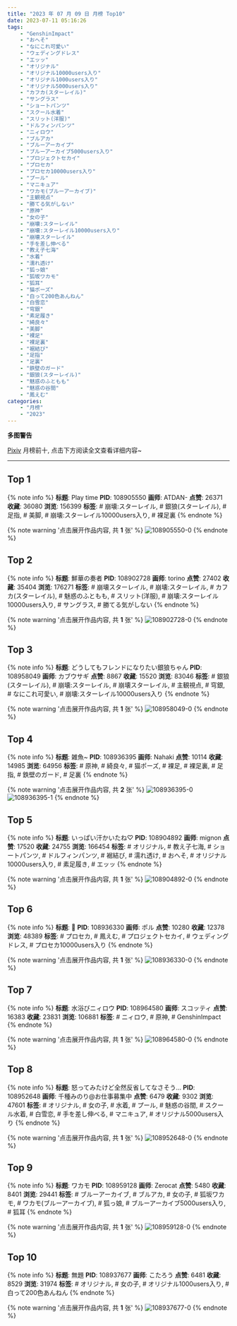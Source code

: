 ```yaml
---
title: "2023 年 07 月 09 日 月榜 Top10"
date: 2023-07-11 05:16:26
tags:
    - "GenshinImpact"
    - "おへそ"
    - "なにこれ可愛い"
    - "ウェディングドレス"
    - "エッッ"
    - "オリジナル"
    - "オリジナル10000users入り"
    - "オリジナル1000users入り"
    - "オリジナル5000users入り"
    - "カフカ(スターレイル)"
    - "サングラス"
    - "ショートパンツ"
    - "スクール水着"
    - "スリット(洋服)"
    - "ドルフィンパンツ"
    - "ニィロウ"
    - "ブルアカ"
    - "ブルーアーカイブ"
    - "ブルーアーカイブ5000users入り"
    - "プロジェクトセカイ"
    - "プロセカ"
    - "プロセカ10000users入り"
    - "プール"
    - "マニキュア"
    - "ワカモ(ブルーアーカイブ)"
    - "主観視点"
    - "勝てる気がしない"
    - "原神"
    - "女の子"
    - "崩壊:スターレイル"
    - "崩壊:スターレイル10000users入り"
    - "崩壊スターレイル"
    - "手を差し伸べる"
    - "教え子七海"
    - "水着"
    - "濡れ透け"
    - "狐っ娘"
    - "狐坂ワカモ"
    - "狐耳"
    - "猫ポーズ"
    - "白って200色あんねん"
    - "白雪恋"
    - "穹銀"
    - "素足履き"
    - "綺良々"
    - "美脚"
    - "裸足"
    - "裸足裏"
    - "裾結び"
    - "足指"
    - "足裏"
    - "鉄壁のガード"
    - "銀狼(スターレイル)"
    - "魅惑のふともも"
    - "魅惑の谷間"
    - "鳳えむ"
categories:
    - "月榜"
    - "2023"
---
```


<i class="fa fa-triangle-exclamation"></i>**多图警告**<i class="fa fa-triangle-exclamation"></i>

[Pixiv](https://www.pixiv.net/) 月榜前十, 点击下方阅读全文查看详细内容~

<!-- more -->

---

## Top 1

{% note info %}
**标题**: Play time
**PID**: 108905550 **画师**: ATDAN-
**点赞**: 26371 **收藏**: 36080 **浏览**: 156399
**标签**: # 崩壊:スターレイル, # 銀狼(スターレイル), # 足指, # 美脚, # 崩壊:スターレイル10000users入り, # 裸足裏
{% endnote %}

{% note warning '点击展开作品内容, 共 **1** 张' %}
![108905550-0](https://i.pixiv.re/img-original/img/2023/06/11/10/17/29/108905550_p0.jpg)
{% endnote %}

## Top 2

{% note info %}
**标题**: 鮮華の奏者
**PID**: 108902728 **画师**: torino
**点赞**: 27402 **收藏**: 35404 **浏览**: 176271
**标签**: # 崩壊スターレイル, # 崩壊:スターレイル, # カフカ(スターレイル), # 魅惑のふともも, # スリット(洋服), # 崩壊:スターレイル10000users入り, # サングラス, # 勝てる気がしない
{% endnote %}

{% note warning '点击展开作品内容, 共 **1** 张' %}
![108902728-0](https://i.pixiv.re/img-original/img/2023/06/11/00/00/41/108902728_p0.jpg)
{% endnote %}

## Top 3

{% note info %}
**标题**: どうしてもフレンドになりたい銀狼ちゃん
**PID**: 108958049 **画师**: カブウサギ
**点赞**: 8867 **收藏**: 15520 **浏览**: 83046
**标签**: # 銀狼(スターレイル), # 崩壊:スターレイル, # 崩壊スターレイル, # 主観視点, # 穹銀, # なにこれ可愛い, # 崩壊:スターレイル10000users入り
{% endnote %}

{% note warning '点击展开作品内容, 共 **1** 张' %}
![108958049-0](https://i.pixiv.re/img-original/img/2023/06/12/20/50/30/108958049_p0.jpg)
{% endnote %}

## Top 4

{% note info %}
**标题**: 雑魚~
**PID**: 108936395 **画师**: Nahaki
**点赞**: 10114 **收藏**: 14985 **浏览**: 64956
**标签**: # 原神, # 綺良々, # 猫ポーズ, # 裸足, # 裸足裏, # 足指, # 鉄壁のガード, # 足裏
{% endnote %}

{% note warning '点击展开作品内容, 共 **2** 张' %}
![108936395-0](https://i.pixiv.re/img-original/img/2023/06/12/00/00/50/108936395_p0.png)
![108936395-1](https://i.pixiv.re/img-original/img/2023/06/12/00/00/50/108936395_p1.png)
{% endnote %}

## Top 5

{% note info %}
**标题**: いっぱい汗かいたね♡
**PID**: 108904892 **画师**: mignon
**点赞**: 17520 **收藏**: 24755 **浏览**: 166454
**标签**: # オリジナル, # 教え子七海, # ショートパンツ, # ドルフィンパンツ, # 裾結び, # 濡れ透け, # おへそ, # オリジナル10000users入り, # 素足履き, # エッッ
{% endnote %}

{% note warning '点击展开作品内容, 共 **1** 张' %}
![108904892-0](https://i.pixiv.re/img-original/img/2023/06/11/01/00/52/108904892_p0.jpg)
{% endnote %}

## Top 6

{% note info %}
**标题**: 💝
**PID**: 108936330 **画师**: ポル
**点赞**: 10280 **收藏**: 12378 **浏览**: 48389
**标签**: # プロセカ, # 鳳えむ, # プロジェクトセカイ, # ウェディングドレス, # プロセカ10000users入り
{% endnote %}

{% note warning '点击展开作品内容, 共 **1** 张' %}
![108936330-0](https://i.pixiv.re/img-original/img/2023/06/12/00/00/27/108936330_p0.jpg)
{% endnote %}

## Top 7

{% note info %}
**标题**: 水浴びニィロウ
**PID**: 108964580 **画师**: スコッティ
**点赞**: 16383 **收藏**: 23831 **浏览**: 106881
**标签**: # ニィロウ, # 原神, # GenshinImpact
{% endnote %}

{% note warning '点击展开作品内容, 共 **1** 张' %}
![108964580-0](https://i.pixiv.re/img-original/img/2023/06/13/00/00/24/108964580_p0.jpg)
{% endnote %}

## Top 8

{% note info %}
**标题**: 怒ってみたけど全然反省してなさそう…
**PID**: 108952648 **画师**: 千種みのり@お仕事募集中
**点赞**: 6479 **收藏**: 9302 **浏览**: 47601
**标签**: # オリジナル, # 女の子, # 水着, # プール, # 魅惑の谷間, # スクール水着, # 白雪恋, # 手を差し伸べる, # マニキュア, # オリジナル5000users入り
{% endnote %}

{% note warning '点击展开作品内容, 共 **1** 张' %}
![108952648-0](https://i.pixiv.re/img-original/img/2023/06/12/17/13/09/108952648_p0.jpg)
{% endnote %}

## Top 9

{% note info %}
**标题**: ワカモ
**PID**: 108959128 **画师**: Zerocat
**点赞**: 5480 **收藏**: 8401 **浏览**: 29441
**标签**: # ブルーアーカイブ, # ブルアカ, # 女の子, # 狐坂ワカモ, # ワカモ(ブルーアーカイブ), # 狐っ娘, # ブルーアーカイブ5000users入り, # 狐耳
{% endnote %}

{% note warning '点击展开作品内容, 共 **1** 张' %}
![108959128-0](https://i.pixiv.re/img-original/img/2023/06/12/21/20/30/108959128_p0.png)
{% endnote %}

## Top 10

{% note info %}
**标题**: 無題
**PID**: 108937677 **画师**: こたろう
**点赞**: 6481 **收藏**: 8529 **浏览**: 31974
**标签**: # オリジナル, # 女の子, # オリジナル1000users入り, # 白って200色あんねん
{% endnote %}

{% note warning '点击展开作品内容, 共 **1** 张' %}
![108937677-0](https://i.pixiv.re/img-original/img/2023/06/12/00/32/53/108937677_p0.png)
{% endnote %}
